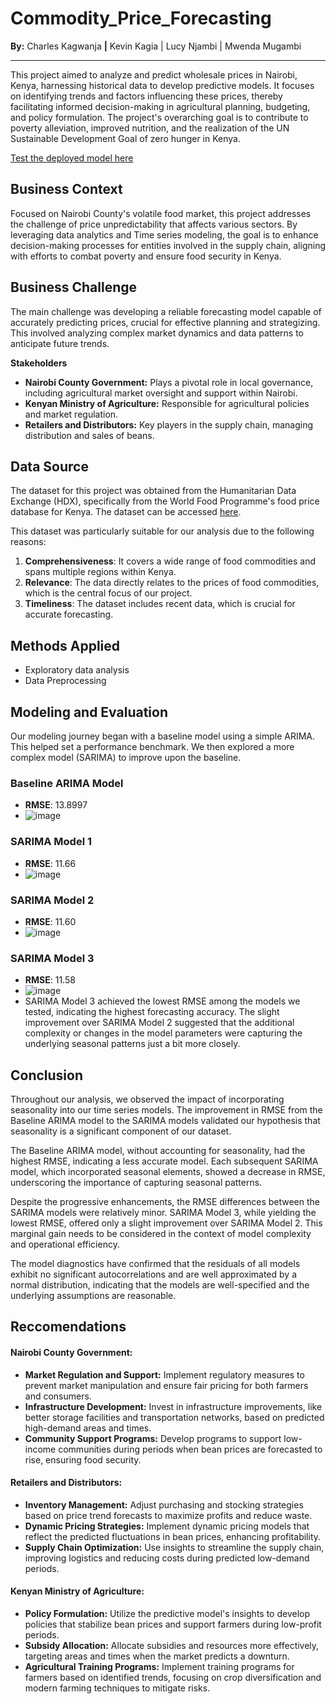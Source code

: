 # Commodity_Price_Forecasting
**By:** Charles Kagwanja   **|**   Kevin Kagia  |   Lucy Njambi  |
 Mwenda Mugambi
 
---

This project aimed to analyze and predict wholesale prices in Nairobi, Kenya, harnessing historical data to develop predictive models. It focuses on identifying trends and factors influencing these prices, thereby facilitating informed decision-making in agricultural planning, budgeting, and policy formulation. The project's overarching goal is to contribute to poverty alleviation, improved nutrition, and the realization of the UN Sustainable Development Goal of zero hunger in Kenya.

[Test the deployed model here](https://beanpricepredictions.streamlit.app/)

## Business Context
Focused on Nairobi County's volatile food market, this project addresses the challenge of price unpredictability that affects various sectors. By leveraging data analytics and Time series modeling, the goal is to enhance decision-making processes for entities involved in the supply chain, aligning with efforts to combat poverty and ensure food security in Kenya.

## Business Challenge
The main challenge was developing a reliable forecasting model capable of accurately predicting prices, crucial for effective planning and strategizing. This involved analyzing complex market dynamics and data patterns to anticipate future trends.

**Stakeholders**
* **Nairobi County Government:** Plays a pivotal role in local governance, including agricultural market oversight and support within Nairobi. 
* **Kenyan Ministry of Agriculture:** Responsible for agricultural policies and market regulation.
* **Retailers and Distributors:** Key players in the supply chain, managing distribution and sales of beans.

## Data Source
The dataset for this project was obtained from the Humanitarian Data Exchange (HDX), specifically from the World Food Programme's food price database for Kenya. The dataset can be accessed [here](https://data.humdata.org/dataset/wfp-food-prices-for-kenya).

This dataset was particularly suitable for our analysis due to the following reasons:
1. **Comprehensiveness**: It covers a wide range of food commodities and spans multiple regions within Kenya.
2. **Relevance**: The data directly relates to the prices of food commodities, which is the central focus of our project.
3. **Timeliness**: The dataset includes recent data, which is crucial for accurate forecasting.

## Methods Applied
* Exploratory data analysis
* Data Preprocessing 
  
## Modeling and Evaluation
Our modeling journey began with a baseline model using a simple ARIMA. This helped set a performance benchmark. We then explored a more complex model (SARIMA) to improve upon the baseline.
### Baseline ARIMA Model
- **RMSE**: 13.8997
- ![image](https://github.com/Mwenda-Mugambi/Commodity_Price_Forecasting/assets/132069152/9ad99f7b-9d65-4100-80d9-30c7748ddd70)


### SARIMA Model 1
- **RMSE**: 11.66
- ![image](https://github.com/Mwenda-Mugambi/Commodity_Price_Forecasting/assets/132069152/b9fc517c-66bf-441e-9a4f-f2229cb74943)


### SARIMA Model 2
- **RMSE**: 11.60
- ![image](https://github.com/Mwenda-Mugambi/Commodity_Price_Forecasting/assets/132069152/5d5e44af-a9ab-4a13-a91e-724683af7ada)


### SARIMA Model 3
- **RMSE**: 11.58
- ![image](https://github.com/Mwenda-Mugambi/Commodity_Price_Forecasting/assets/132069152/66f438a3-3508-494d-ae6e-994e2020d63f)
- SARIMA Model 3 achieved the lowest RMSE among the models we tested, indicating the highest forecasting accuracy. The slight improvement over SARIMA Model 2 suggested that the additional complexity or changes in the model parameters were capturing the underlying seasonal patterns just a bit more closely.

## Conclusion
Throughout our analysis, we observed the impact of incorporating seasonality into our time series models. The improvement in RMSE from the Baseline ARIMA model to the SARIMA models validated our hypothesis that seasonality is a significant component of our dataset.

The Baseline ARIMA model, without accounting for seasonality, had the highest RMSE, indicating a less accurate model. Each subsequent SARIMA model, which incorporated seasonal elements, showed a decrease in RMSE, underscoring the importance of capturing seasonal patterns.

Despite the progressive enhancements, the RMSE differences between the SARIMA models were relatively minor. SARIMA Model 3, while yielding the lowest RMSE, offered only a slight improvement over SARIMA Model 2. This marginal gain needs to be considered in the context of model complexity and operational efficiency.

The model diagnostics have confirmed that the residuals of all models exhibit no significant autocorrelations and are well approximated by a normal distribution, indicating that the models are well-specified and the underlying assumptions are reasonable.

## Reccomendations
#### Nairobi County Government:
* **Market Regulation and Support:** Implement regulatory measures to prevent market manipulation and ensure fair pricing for both farmers and consumers.
* **Infrastructure Development:** Invest in infrastructure improvements, like better storage facilities and transportation networks, based on predicted high-demand areas and times.
* **Community Support Programs:** Develop programs to support low-income communities during periods when bean prices are forecasted to rise, ensuring food security.

#### Retailers and Distributors:
* **Inventory Management:** Adjust purchasing and stocking strategies based on price trend forecasts to maximize profits and reduce waste.
* **Dynamic Pricing Strategies:** Implement dynamic pricing models that reflect the predicted fluctuations in bean prices, enhancing profitability.
* **Supply Chain Optimization:** Use insights to streamline the supply chain, improving logistics and reducing costs during predicted low-demand periods.

#### Kenyan Ministry of Agriculture:
* **Policy Formulation:** Utilize the predictive model's insights to develop policies that stabilize bean prices and support farmers during low-profit periods.
* **Subsidy Allocation:** Allocate subsidies and resources more effectively, targeting areas and times when the market predicts a downturn.
* **Agricultural Training Programs:** Implement training programs for farmers based on identified trends, focusing on crop diversification and modern farming techniques to mitigate risks.
